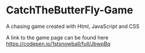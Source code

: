 # CatchTheButterFly-Game
A chasing game created with Html, JavaScript and CSS

A link to the game page can be found here
https://codepen.io/1stsnowball/full/JbwpBq
